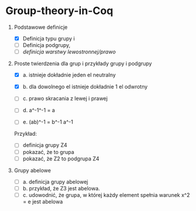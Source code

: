 # Group-theory-in-Coq
1. Podstawowe definicje
   - [x] Definicja typu grupy i 
   - [ ] Definicja podgrupy, 
   - [ ] *definicja warstwy lewostronnej/prawo*

2. Proste twierdzenia dla grup i przykłady grupy i podgrupy

	- [x] a.  istnieje dokładnie jeden el neutralny

	- [x] b. dla dowolnego el istnieje dokładnie 1 el odwrotny

	- [ ] c. prawo skracania z lewej i prawej

	- [ ] d. a^-1^-1 = a

	- [ ] e. (ab)^-1 = b^-1 a^-1

	Przykład:
	- [ ] definicja grupy Z4
	- [ ] pokazać, że to grupa 
	- [ ] pokazać, że Z2 to podgrupa Z4

3. Grupy abelowe
    - [ ] a. definicja grupy abelowej
    - [ ] b. przykład, że Z3 jest abelowa.
    - [ ] c. udowodnić, że grupa, w której każdy element spełnia warunek x^2 = e jest abelowa